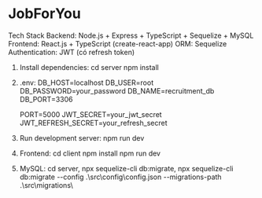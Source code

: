 # JobForYou

Tech Stack
  Backend: Node.js + Express + TypeScript + Sequelize + MySQL
  Frontend: React.js + TypeScript (create-react-app)
  ORM: Sequelize
  Authentication: JWT (có refresh token)

1. Install dependencies: 
   cd server
   npm install

2. .env: 
   DB_HOST=localhost
   DB_USER=root
   DB_PASSWORD=your_password
   DB_NAME=recruitment_db
   DB_PORT=3306

   PORT=5000
   JWT_SECRET=your_jwt_secret
   JWT_REFRESH_SECRET=your_refresh_secret

3. Run development server: 
   npm run dev


4. Frontend:
   cd client
   npm install
   npm run dev

5. MySQL:
   cd server,
   npx sequelize-cli db:migrate,
   npx sequelize-cli db:migrate --config .\src\config\config.json --migrations-path .\src\migrations\ 
